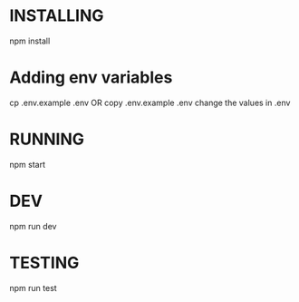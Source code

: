 # INSTALLING
npm install
# Adding env variables
cp .env.example .env 
OR
copy .env.example .env
change the values in .env
# RUNNING
npm start
# DEV
npm run dev
# TESTING
npm run test